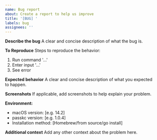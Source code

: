 ```yaml
---
name: Bug report
about: Create a report to help us improve
title: '[BUG] '
labels: bug
assignees: ''
---
```


**Describe the bug**
A clear and concise description of what the bug is.

**To Reproduce**
Steps to reproduce the behavior:
1. Run command '...'
2. Enter input '...'
3. See error

**Expected behavior**
A clear and concise description of what you expected to happen.

**Screenshots**
If applicable, add screenshots to help explain your problem.

**Environment:**
- macOS version: [e.g. 14.2]
- passkc version: [e.g. 1.0.4]
- Installation method: [Homebrew/from source/go install]

**Additional context**
Add any other context about the problem here.
